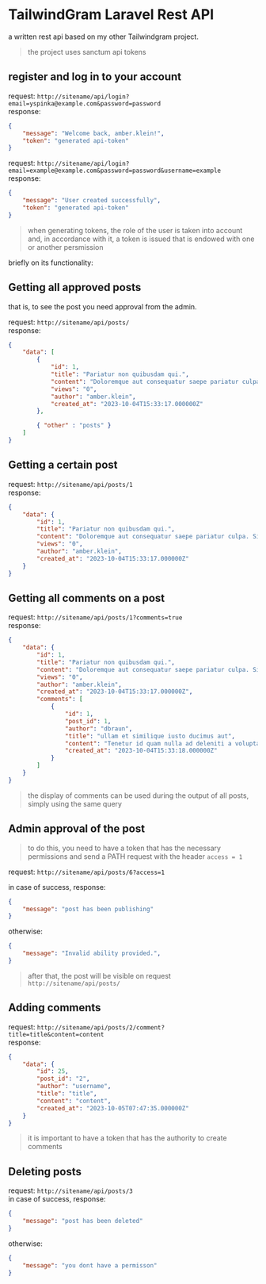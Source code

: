 # TailwindGram Laravel Rest API

a written rest api based on my other Tailwindgram project.

> the project uses sanctum api tokens

## register and log in to your account

request: `http://sitename/api/login?email=yspinka@example.com&password=password`<br>
response:

```json
{
    "message": "Welcome back, amber.klein!",
    "token": "generated api-token"
}
```
request: `http://sitename/api/login?email=example@example.com&password=password&username=example`<br>
response:

```json
{
    "message": "User created successfully",
    "token": "generated api-token"
}
```

>when generating tokens, the role of the user is taken into account and, in accordance with it, a token is issued that is endowed with one or another persmission


briefly on its functionality:

## Getting all approved posts
that is, to see the post you need approval from the admin. 

request: `http://sitename/api/posts/`<br>
response:
```json
{
    "data": [
        {
            "id": 1,
            "title": "Pariatur non quibusdam qui.",
            "content": "Doloremque aut consequatur saepe pariatur culpa. Sit magni sunt tenetur consequatur id a. Ea qui autem fugiat qui ad est similique.",
            "views": "0",
            "author": "amber.klein",
            "created_at": "2023-10-04T15:33:17.000000Z"
        },

        { "other" : "posts" }
    ]
}
```

## Getting a certain post

request: `http://sitename/api/posts/1`<br>
response:

```json
{
    "data": {
        "id": 1,
        "title": "Pariatur non quibusdam qui.",
        "content": "Doloremque aut consequatur saepe pariatur culpa. Sit magni sunt tenetur consequatur id a. Ea qui autem fugiat qui ad est similique.",
        "views": "0",
        "author": "amber.klein",
        "created_at": "2023-10-04T15:33:17.000000Z"
    }
}
```

## Getting all comments on a post

request: `http://sitename/api/posts/1?comments=true`<br>
response:
```json
{
    "data": {
        "id": 1,
        "title": "Pariatur non quibusdam qui.",
        "content": "Doloremque aut consequatur saepe pariatur culpa. Sit magni sunt tenetur consequatur id a. Ea qui autem fugiat qui ad est similique.",
        "views": "0",
        "author": "amber.klein",
        "created_at": "2023-10-04T15:33:17.000000Z",
        "comments": [
            {
                "id": 1,
                "post_id": 1,
                "author": "dbraun",
                "title": "ullam et similique iusto ducimus aut",
                "content": "Tenetur id quam nulla ad deleniti a voluptas. Quia temporibus earum tenetur dolorem corrupti dolor et. Explicabo omnis commodi quia veniam dolorem placeat et. Nam vitae fuga non expedita dolor eaque in. Cumque libero velit qui in incidunt.",
                "created_at": "2023-10-04T15:33:18.000000Z"
            }
        ]
    }
}
```

>the display of comments can be used during the output of all posts, simply using the same query

## Admin approval of the post

>to do this, you need to have a token that has the necessary permissions and send a PATH request with the header `access = 1`

request: `http://sitename/api/posts/6?access=1` <br>

in case of success, response:
```json
{
    "message": "post has been publishing"
}
```
otherwise:

```json
{
    "message": "Invalid ability provided.",
}
```

>after that, the post will be visible on request `http://sitename/api/posts/`

## Adding comments

request: `http://sitename/api/posts/2/comment?title=title&content=content` <br>
response:

```json
{
    "data": {
        "id": 25,
        "post_id": "2",
        "author": "username",
        "title": "title",
        "content": "content",
        "created_at": "2023-10-05T07:47:35.000000Z"
    }
}
```

>it is important to have a token that has the authority to create comments

## Deleting posts

request: `http://sitename/api/posts/3` <br>
in case of success, response:

```json
{
    "message": "post has been deleted"
}
```

otherwise:

```json
{
    "message": "you dont have a permisson"
}
```